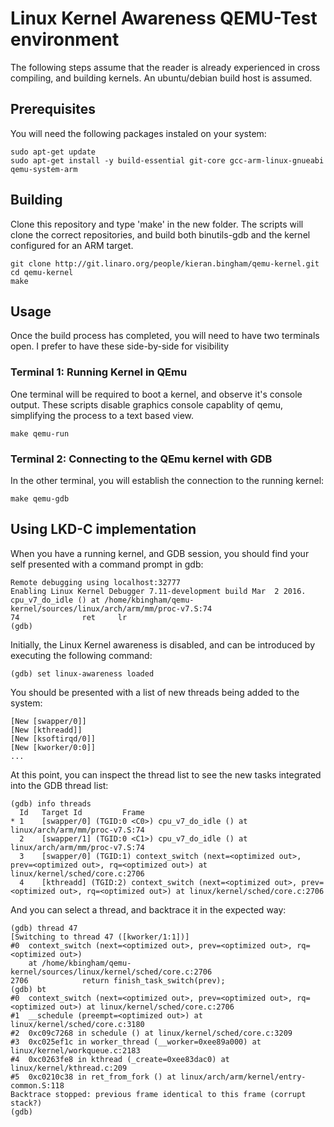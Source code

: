 # Linux Kernel Awareness QEMU-Test environment

The following steps assume that the reader is already experienced in cross compiling, and building kernels.
An ubuntu/debian build host is assumed.

## Prerequisites
You will need the following packages instaled on your system:
```
sudo apt-get update
sudo apt-get install -y build-essential git-core gcc-arm-linux-gnueabi qemu-system-arm
```

## Building
Clone this repository and type 'make' in the new folder. The scripts will clone the correct repositories, and build both binutils-gdb and the kernel configured for an ARM target.

```
git clone http://git.linaro.org/people/kieran.bingham/qemu-kernel.git
cd qemu-kernel
make
```
## Usage
Once the build process has completed, you will need to have two terminals open. I prefer to have these side-by-side for visibility

### Terminal 1: Running Kernel in QEmu
One terminal will be required to boot a kernel, and observe it's console output. These scripts disable graphics console capablity of qemu, simplifying the process to a text based view.
```
make qemu-run
```

### Terminal 2: Connecting to the QEmu kernel with GDB
In the other terminal, you will establish the connection to the running kernel:
```
make qemu-gdb
```

## Using LKD-C implementation
When you have a running kernel, and GDB session, you should find your self presented with a command prompt in gdb:
```
Remote debugging using localhost:32777
Enabling Linux Kernel Debugger 7.11-development build Mar  2 2016.
cpu_v7_do_idle () at /home/kbingham/qemu-kernel/sources/linux/arch/arm/mm/proc-v7.S:74
74              ret     lr
(gdb)
```

Initially, the Linux Kernel awareness is disabled, and can be introduced by executing the following command:
```
(gdb) set linux-awareness loaded
```

You should be presented with a list of new threads being added to the system:
```
[New [swapper/0]]
[New [kthreadd]]
[New [ksoftirqd/0]]
[New [kworker/0:0]]
...
```

At this point, you can inspect the thread list to see the new tasks integrated into the GDB thread list:
```
(gdb) info threads
  Id   Target Id         Frame 
* 1    [swapper/0] (TGID:0 <C0>) cpu_v7_do_idle () at linux/arch/arm/mm/proc-v7.S:74
  2    [swapper/1] (TGID:0 <C1>) cpu_v7_do_idle () at linux/arch/arm/mm/proc-v7.S:74
  3    [swapper/0] (TGID:1) context_switch (next=<optimized out>, prev=<optimized out>, rq=<optimized out>) at linux/kernel/sched/core.c:2706
  4    [kthreadd] (TGID:2) context_switch (next=<optimized out>, prev=<optimized out>, rq=<optimized out>) at linux/kernel/sched/core.c:2706
```

And you can select a thread, and backtrace it in the expected way:
```
(gdb) thread 47
[Switching to thread 47 ([kworker/1:1])]
#0  context_switch (next=<optimized out>, prev=<optimized out>, rq=<optimized out>)
    at /home/kbingham/qemu-kernel/sources/linux/kernel/sched/core.c:2706
2706            return finish_task_switch(prev);
(gdb) bt
#0  context_switch (next=<optimized out>, prev=<optimized out>, rq=<optimized out>) at linux/kernel/sched/core.c:2706
#1  __schedule (preempt=<optimized out>) at linux/kernel/sched/core.c:3180
#2  0xc09c7268 in schedule () at linux/kernel/sched/core.c:3209
#3  0xc025ef1c in worker_thread (__worker=0xee89a000) at linux/kernel/workqueue.c:2183
#4  0xc0263fe8 in kthread (_create=0xee83dac0) at linux/kernel/kthread.c:209
#5  0xc0210c38 in ret_from_fork () at linux/arch/arm/kernel/entry-common.S:118
Backtrace stopped: previous frame identical to this frame (corrupt stack?)
(gdb) 
```

